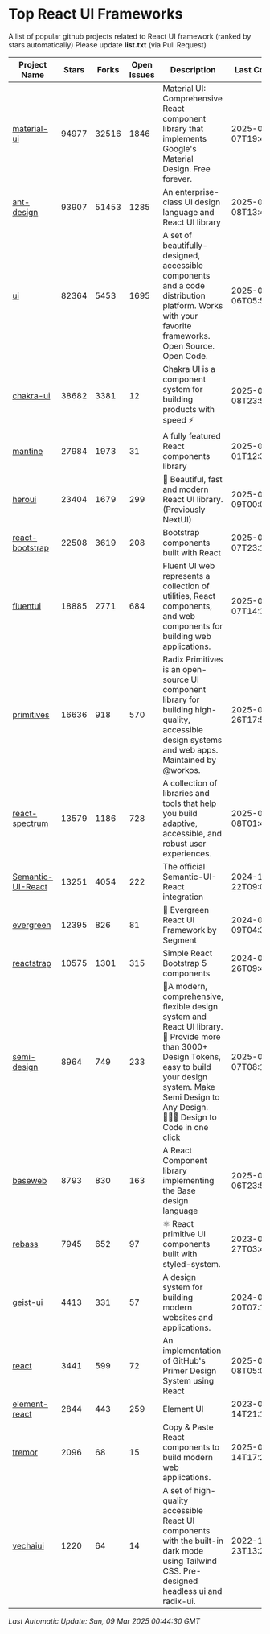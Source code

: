 # Top React UI Frameworks

A list of popular github projects related to React UI framework (ranked by stars automatically)
Please update **list.txt** (via Pull Request)

| Project Name | Stars | Forks | Open Issues | Description | Last Commit |
| ------------ | ----- | ----- | ----------- | ----------- | ----------- |
| [material-ui](https://github.com/mui/material-ui) |94977|32516|1846|Material UI: Comprehensive React component library that implements Google&#39;s Material Design. Free forever.|2025-03-07T19:43:43Z|
| [ant-design](https://github.com/ant-design/ant-design) |93907|51453|1285|An enterprise-class UI design language and React UI library|2025-03-08T13:44:11Z|
| [ui](https://github.com/shadcn-ui/ui) |82364|5453|1695|A set of beautifully-designed, accessible components and a code distribution platform. Works with your favorite frameworks. Open Source. Open Code.|2025-03-06T05:52:12Z|
| [chakra-ui](https://github.com/chakra-ui/chakra-ui) |38682|3381|12|Chakra UI is a component system for building products with speed ⚡️|2025-03-08T23:56:10Z|
| [mantine](https://github.com/mantinedev/mantine) |27984|1973|31|A fully featured React components library|2025-03-01T12:31:57Z|
| [heroui](https://github.com/heroui-inc/heroui) |23404|1679|299|🚀 Beautiful, fast and modern React UI library. (Previously NextUI)|2025-03-09T00:05:12Z|
| [react-bootstrap](https://github.com/react-bootstrap/react-bootstrap) |22508|3619|208|Bootstrap components built with React|2025-03-07T23:16:22Z|
| [fluentui](https://github.com/microsoft/fluentui) |18885|2771|684|Fluent UI web represents a collection of utilities, React components, and web components for building web applications.|2025-03-07T14:39:27Z|
| [primitives](https://github.com/radix-ui/primitives) |16636|918|570|Radix Primitives is an open-source UI component library for building high-quality, accessible design systems and web apps. Maintained by @workos.|2025-02-26T17:57:21Z|
| [react-spectrum](https://github.com/adobe/react-spectrum) |13579|1186|728|A collection of libraries and tools that help you build adaptive, accessible, and robust user experiences.|2025-03-08T01:46:51Z|
| [Semantic-UI-React](https://github.com/Semantic-Org/Semantic-UI-React) |13251|4054|222|The official Semantic-UI-React integration|2024-11-22T09:09:59Z|
| [evergreen](https://github.com/segmentio/evergreen) |12395|826|81|🌲 Evergreen React UI Framework by Segment|2024-07-09T04:30:28Z|
| [reactstrap](https://github.com/reactstrap/reactstrap) |10575|1301|315|Simple React Bootstrap 5 components|2024-09-26T09:40:49Z|
| [semi-design](https://github.com/DouyinFE/semi-design) |8964|749|233|🚀A modern, comprehensive, flexible design system and React UI library. 🎨 Provide more than 3000+ Design Tokens, easy to build your design system. Make Semi Design to Any Design.  🧑🏻‍💻 Design to Code in one click |2025-03-07T08:13:18Z|
| [baseweb](https://github.com/uber/baseweb) |8793|830|163|A React Component library implementing the Base design language|2025-01-06T23:55:32Z|
| [rebass](https://github.com/rebassjs/rebass) |7945|652|97|:atom_symbol: React primitive UI components built with styled-system.|2023-07-27T03:42:53Z|
| [geist-ui](https://github.com/geist-org/geist-ui) |4413|331|57|A design system for building modern websites and applications.|2024-07-20T07:18:46Z|
| [react](https://github.com/primer/react) |3441|599|72|An implementation of GitHub&#39;s Primer Design System using React|2025-03-08T05:01:14Z|
| [element-react](https://github.com/ElemeFE/element-react) |2844|443|259|Element UI|2023-01-14T21:13:08Z|
| [tremor](https://github.com/tremorlabs/tremor) |2096|68|15|Copy &amp; Paste React components to build modern web applications. |2025-02-14T17:21:35Z|
| [vechaiui](https://github.com/vechai/vechaiui) |1220|64|14|A set of high-quality accessible React UI components with the built-in dark mode using Tailwind CSS. Pre-designed headless ui and radix-ui.|2022-12-23T13:29:41Z|

*Last Automatic Update: Sun, 09 Mar 2025 00:44:30 GMT*